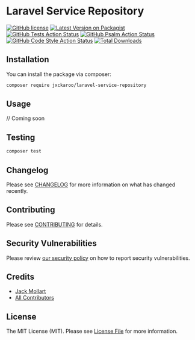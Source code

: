 # Laravel Service Repository

[![GitHub license](https://img.shields.io/github/license/Jxckaroo/laravel-service-repository.svg)](https://github.com/Jxckaroo/laravel-service-repository/blob/main/LICENSE.md)
[![Latest Version on Packagist](https://img.shields.io/packagist/v/jxckaroo/laravel-service-repository.svg?style=flat-square)](https://packagist.org/packages/jxckaroo/laravel-service-repository)
[![GitHub Tests Action Status](https://img.shields.io/github/workflow/status/jxckaroo/laravel-service-repository/run-tests?label=tests)](https://github.com/jxckaroo/laravel-service-repository/actions?query=workflow%3Arun-tests+branch%3Amain)
[![GitHub Psalm Action Status](https://img.shields.io/github/workflow/status/jxckaroo/laravel-service-repository/Psalm?label=psalm%20build)](https://github.com/jxckaroo/laravel-service-repository/actions?query=workflow%3Apsalm+branch%3Amain)
[![GitHub Code Style Action Status](https://img.shields.io/github/workflow/status/jxckaroo/laravel-service-repository/Check%20&%20fix%20styling?label=code%20style)](https://github.com/jxckaroo/laravel-service-repository/actions?query=workflow%3A"Check+%26+fix+styling"+branch%3Amain)
[![Total Downloads](https://img.shields.io/packagist/dt/jxckaroo/laravel-service-repository.svg?style=flat-square)](https://packagist.org/packages/jxckaroo/laravel-service-repository)

## Installation

You can install the package via composer:

```bash
composer require jxckaroo/laravel-service-repository
```

## Usage

// Coming soon

## Testing

```bash
composer test
```

## Changelog

Please see [CHANGELOG](CHANGELOG.md) for more information on what has changed recently.

## Contributing

Please see [CONTRIBUTING](.github/CONTRIBUTING.md) for details.

## Security Vulnerabilities

Please review [our security policy](../../security/policy) on how to report security vulnerabilities.

## Credits

- [Jack Mollart](https://github.com/jxckaroo)
- [All Contributors](../../contributors)

## License

The MIT License (MIT). Please see [License File](LICENSE.md) for more information.
